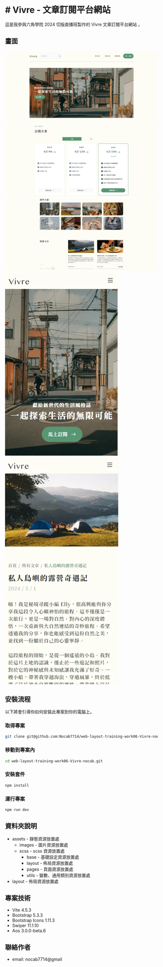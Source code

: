 # # Vivre - 文章訂閱平台網站

這是我參與六角學院 2024 切版直播班製作的 Vivre 文章訂閱平台網站 。

## 畫面
![Vivre-01](https://raw.githubusercontent.com/Nocab7714/web-layout-training-work06-Vivre-nocab/main/assets/images/ReadMe/readme-01.webp)
![Vivre-02](https://raw.githubusercontent.com/Nocab7714/web-layout-training-work06-Vivre-nocab/main/assets/images/ReadMe/readme-02.webp)
![Vivre-03](https://raw.githubusercontent.com/Nocab7714/web-layout-training-work06-Vivre-nocab/main/assets/images/ReadMe/readme-03.webp)
![Vivre-04](https://raw.githubusercontent.com/Nocab7714/web-layout-training-work06-Vivre-nocab/main/assets/images/ReadMe/readme-04.webp)
![Vivre-05](https://raw.githubusercontent.com/Nocab7714/web-layout-training-work06-Vivre-nocab/main/assets/images/ReadMe/readme-05.webp)

## 安裝流程

以下將會引導你如何安裝此專案到你的電腦上。

### 取得專案

```bash
git clone git@github.com:Nocab7714/web-layout-training-work06-Vivre-nocab.git
```

### 移動到專案內

```bash
cd web-layout-training-work06-Vivre-nocab.git
```

### 安裝套件

```bash
npm install
```

### 運行專案

```bash
npm run dev
```

## 資料夾說明

- assets - 靜態資源放置處
  - images - 圖片資源放置處
  - scss - scss 資源放置處
    - base - 基礎設定資源放置處
    - layout - 佈局資源放置處
    - pages - 頁面資源放置處
    - utils - 變數、通用類別資源放置處
- layout - 佈局資源放置處

## 專案技術

- Vite 4.5.3
- Bootstrap 5.3.3
- Bootstrap Icons 1.11.3
- Swiper 11.1.10
- Aos 3.0.0-beta.6

## 聯絡作者

- email: nocab7714@gmail

